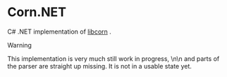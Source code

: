 # Corn.NET

C# .NET implementation of [libcorn](https://github.com/corn-config/corn) .

>[!WARNING]
> This implementation is very much still work in progress, \n\n
> and parts of the parser are straight up missing.
> It is not in a usable state yet.
